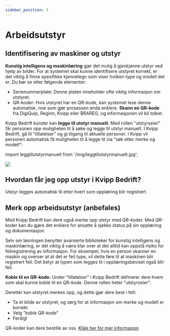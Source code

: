 ```yaml
---
sidebar_position: 3
---
```

# Arbeidsutstyr
## Identifisering av maskiner og utstyr

**Kunstig intelligens og maskinlæring** gjør det mulig å gjenkjenne utstyr ved hjelp av bilder. For at systemet skal kunne identifisere utstyret korrekt, er det viktig å finne spesifikke kjennetegn som viser hvilken type og modell det er. Du bør se etter følgende elementer:

+ Serienummerplate: Denne platen inneholder ofte viktig informasjon om utstyret.
+ QR-koder: Hvis utstyret har en QR-kode, kan systemet lese denne automatisk, noe som gjør prosessen enda enklere. **Skann en QR-kode** fra DigiQuip, Reginn, Kvipp eller BRAREG, og informasjonen vil bli tolket.

Kvipp Bedrift kunder kan **legge til utstyr manuelt**. Med rollen "utstyrseier" får personen opp muligheten til å søke og legge til utstyr manuelt. I Kvipp Bedrift, gå til "tillatelser" og gi tilgang til aktuelle personer. I Kvipp vil personen automatisk få muligheten til å legge til via "søk etter merke og modell":

import leggtilutstyrmanuelt from '/img/leggtilutstyrmanuelt.jpg';

<img src={leggtilutstyrmanuelt} style={{width:400}} />


## Hvordan får jeg opp utstyr i Kvipp Bedrift?
Utstyr legges automatisk til etter hvert som opplæring blir registrert.

## Merk opp arbeidsutstyr (anbefales)
Med Kvipp Bedrift kan dere også merke opp utstyr med QR-koder. Med QR-koder kan du gjøre det enklere for ansatte å sjekke status på sin opplæring og dokumentasjon.

Selv om løsningen benytter avanserte biblioteker for kunstig intelligens og maskinlæring, er det viktig å være klar over at det alltid kan oppstå risiko for feilregistrering av informasjon. For eksempel, hvis en person skanner en maskin og overser at at det er feil type, vil dette føre til at maskinen blir registrert feil. Det betyr at typen som legges til i opplæringsbeviset også blir feil.

**Koble til en QR-kode:**
Under "tillatelser" i Kvipp Bedrift definerer dere hvem som skal kunne koble til en QR-kode. Denne rollen heter "utstyrseier".

Deretter kan utstyret merkes opp, og dette gjør dere best i felt:
+ Ta et bilde av utstyret, og sørg for at informasjon om merke og modell er korrekt
+ Velg "koble QR-kode"
+ Ferdig!

QR-koder kan dere bestille av oss. [Klikk her for mer informasjon](https://digiquip.no/docs/prices/detailed-price-list)
